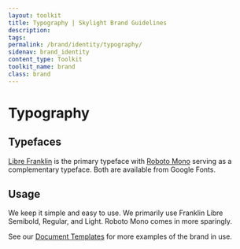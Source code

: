 ```yaml
---
layout: toolkit
title: Typography | Skylight Brand Guidelines
description:
tags:
permalink: /brand/identity/typography/
sidenav: brand_identity
content_type: Toolkit
toolkit_name: brand
class: brand
---
```


# Typography

## Typefaces

[Libre Franklin](https://fonts.google.com/specimen/Libre+Franklin?query=fran&preview.text_type=custom) is the primary typeface with [Roboto Mono](https://fonts.google.com/specimen/Roboto+Mono?query=roboto+mono&preview.text_type=custom) serving as a complementary typeface. Both are available from Google Fonts.

## Usage

We keep it simple and easy to use. We primarily use Franklin Libre Semibold, Regular, and Light. Roboto Mono comes in more sparingly.

See our [Document Templates](https://drive.google.com/drive/u/1/folders/1c9vEFespRGtH9yGAOIpOCZaGIr6eeXSe) for more examples of the brand in use.
